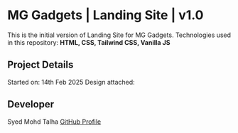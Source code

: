 # MG Gadgets | Landing Site | v1.0

This is the initial version of Landing Site for MG Gadgets.
Technologies used in this repository: **HTML, CSS, Tailwind CSS, Vanilla JS**

## Project Details
Started on: 14th Feb 2025
Design attached:


## Developer
 Syed Mohd Talha
[GitHub Profile](https://github.com/symtalha14)




